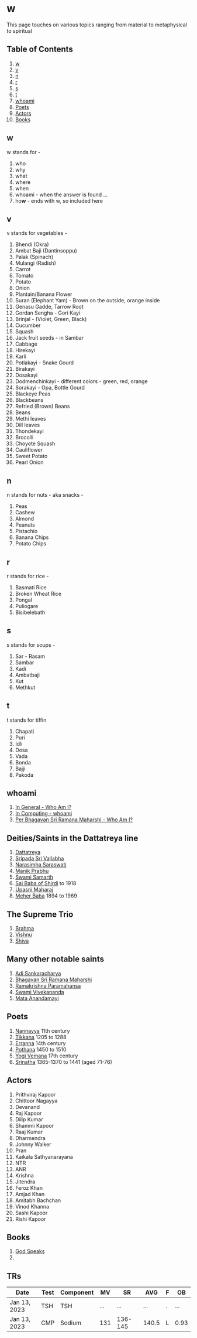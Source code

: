 # w

This page touches on various topics ranging from material to metaphysical to spiritual

## Table of Contents

  1. [w](#w)
  2. [v](#v)
  3. [n](#n)
  4. [r](#r)
  5. [s](#s)
  6. [t](#t)
  7. [whoami](#whoami)
  8. [Poets](#Poets)
  9. [Actors](#Actors)
  10. [Books](#Books)

## w
w stands for -
  1. who
  2. why
  3. what
  4. where
  5. when
  6. whoami - when the answer is found ...
  7. ho**w** - ends with w, so included here
  
## v
v stands for vegetables -
  1. Bhendi (Okra)
  2. Ambat Baji (Dantinsoppu)
  3. Palak (Spinach)
  4. Mulangi (Radish)
  5. Carrot
  6. Tomato
  7. Potato
  8. Onion
  9. Plantain/Banana Flower
  10. Suran (Elephant Yam) - Brown on the outside, orange inside
  11. Genasu Gadde, Tarrow Root
  12. Gordan Sengha - Gori Kayi
  13. Brinjal - (Violet, Green, Black)
  14. Cucumber
  15. Squash
  16. Jack fruit seeds - in Sambar
  17. Cabbage
  18. Hirekayi
  19. Karli
  20. Potlakayi - Snake Gourd
  21. Birakayi
  22. Dosakayi
  23. Dodmenchinkayi - different colors - green, red, orange
  24. Sorakayi - Opa, Bottle Gourd
  25. Blackeye Peas
  26. Blackbeans
  27. Refried (Brown) Beans
  28. Beans
  29. Methi leaves
  30. Dill leaves
  31. Thondekayi
  32. Brocolli
  33. Choyote Squash
  34. Cauliflower
  35. Sweet Potato
  36. Pearl Onion

## n
n stands for nuts - aka snacks -
  1. Peas
  2. Cashew
  3. Almond
  4. Peanuts
  5. Pistachio
  6. Banana Chips
  7. Potato Chips
  
## r
r stands for rice -
  1. Basmati Rice
  2. Broken Wheat Rice
  3. Pongal
  4. Puliogare
  5. Bisibelebath
  
## s
s stands for soups -
  1. Sar - Rasam
  2. Sambar
  3. Kadi
  4. Ambatbaji
  5. Kut
  6. Methkut
  
## t
t stands for tiffin
  1. Chapati
  2. Puri
  3. Idli
  4. Dosa
  5. Vada
  6. Bonda
  7. Bajji
  8. Pakoda
  
## whoami
  1. [In General - Who Am I?](https://en.wikipedia.org/wiki/Who_Am_I%3F)
  2. [In Computing - whoami](https://en.wikipedia.org/wiki/Whoami)
  2. [Per Bhagavan Sri Ramana Maharshi - Who Am I?](https://www.sriramanamaharshi.org/wp-content/uploads/2012/12/who_am_I.pdf)

## Deities/Saints in the Dattatreya line
  1. [Dattatreya](https://en.wikipedia.org/wiki/Dattatreya)
  2. [Sripada Sri Vallabha](https://en.wikipedia.org/wiki/Sripada_Sri_Vallabha)
  3. [Narasimha Saraswati](https://en.wikipedia.org/wiki/Narasimha_Saraswati)
  4. [Manik Prabhu](https://en.wikipedia.org/wiki/Manik_Prabhu)
  5. [Swami Samarth](https://en.wikipedia.org/wiki/Swami_Samarth)
  6. [Sai Baba of Shirdi](https://en.wikipedia.org/wiki/Sai_Baba_of_Shirdi) to 1918
  7. [Upasni Maharaj](https://en.wikipedia.org/wiki/Upasani_Maharaj) 
  8. [Meher Baba](https://en.wikipedia.org/wiki/Meher_Baba) 1894 to 1969
  
## The Supreme Trio
  1. [Brahma](https://en.wikipedia.org/wiki/Brahma)
  2. [Vishnu](https://en.wikipedia.org/wiki/Vishnu)
  3. [Shiva](https://en.wikipedia.org/wiki/Shiva)

## Many other notable saints
  1. [Adi Sankaracharya]()
  2. [Bhagavan Sri Ramana Maharshi]()
  3. [Ramakrishna Paramahansa]()
  4. [Swami Vivekananda]()
  5. [Mata Anandamayi]()
  
## Poets
  1. [Nannayya](https://en.wikipedia.org/wiki/Nannayya) 11th century
  2. [Tikkana](https://en.wikipedia.org/wiki/Tikkana) 1205 to 1288
  3. [Erranna](https://en.wikipedia.org/wiki/Yerrapragada) 14th century
  4. [Pothana](https://en.wikipedia.org/wiki/Pothana) 1450 to 1510
  5. [Yogi Vemana](https://en.wikipedia.org/wiki/Vemana) 17th century
  6. [Srinatha](https://en.wikipedia.org/wiki/Srinatha) 1365-1370 to 1441 (aged 71-76)

## Actors
  1. Prithviraj Kapoor
  2. Chittoor Nagayya
  3. Devanand
  4. Raj Kapoor
  5. Dilip Kumar
  6. Shammi Kapoor
  7. Raaj Kumar
  8. Dharmendra
  9. Johnny Walker
  10. Pran
  11. Kaikala Sathyanarayana
  12. NTR
  13. ANR
  14. Krishna
  15. Jitendra
  16. Feroz Khan
  17. Amjad Khan
  18. Amitabh Bachchan
  19. Vinod Khanna
  20. Sashi Kapoor
  21. Rishi Kapoor

## Books
  1. [God Speaks](https://en.wikipedia.org/wiki/God_Speaks)
  2. 
  
## TRs

| Date         | Test  | Component | MV  | SR      | AVG   | F | OB   |
| ------------ | ----- | --------- | --- | --------| ----- | - | ---- |
| Jan 13, 2023 | TSH   | TSH       | ... | ...     | ...   | . | ...  |
| Jan 13, 2023 | CMP   | Sodium    | 131 | 136-145 | 140.5 | L | 0.93 |


